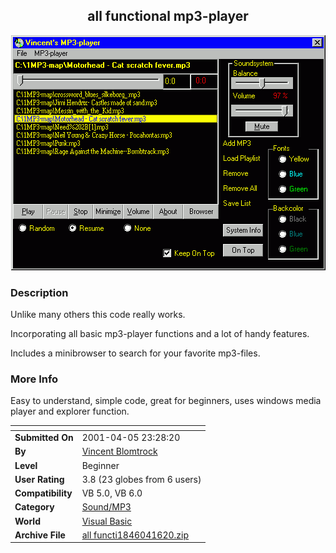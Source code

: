 ﻿<div align="center">

## all functional mp3\-player

<img src="PIC2001416162123968.gif">
</div>

### Description

Unlike many others this code really works.

Incorporating all basic mp3-player functions and a lot of handy features.

Includes a minibrowser to search for your favorite mp3-files.
 
### More Info
 
Easy to understand, simple code, great for beginners, uses windows media player and explorer function.


<span>             |<span>
---                |---
**Submitted On**   |2001-04-05 23:28:20
**By**             |[Vincent Blomtrock](https://github.com/Planet-Source-Code/PSCIndex/blob/master/ByAuthor/vincent-blomtrock.md)
**Level**          |Beginner
**User Rating**    |3.8 (23 globes from 6 users)
**Compatibility**  |VB 5\.0, VB 6\.0
**Category**       |[Sound/MP3](https://github.com/Planet-Source-Code/PSCIndex/blob/master/ByCategory/sound-mp3__1-45.md)
**World**          |[Visual Basic](https://github.com/Planet-Source-Code/PSCIndex/blob/master/ByWorld/visual-basic.md)
**Archive File**   |[all functi1846041620\.zip](https://github.com/Planet-Source-Code/vincent-blomtrock-all-functional-mp3-player__1-22465/archive/master.zip)








